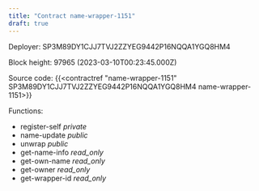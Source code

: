 ```yaml
---
title: "Contract name-wrapper-1151"
draft: true
---
```

Deployer: SP3M89DY1CJJ7TVJ2ZZYEG9442P16NQQA1YGQ8HM4


 



Block height: 97965 (2023-03-10T00:23:45.000Z)

Source code: {{<contractref "name-wrapper-1151" SP3M89DY1CJJ7TVJ2ZZYEG9442P16NQQA1YGQ8HM4 name-wrapper-1151>}}

Functions:

* register-self _private_
* name-update _public_
* unwrap _public_
* get-name-info _read_only_
* get-own-name _read_only_
* get-owner _read_only_
* get-wrapper-id _read_only_
